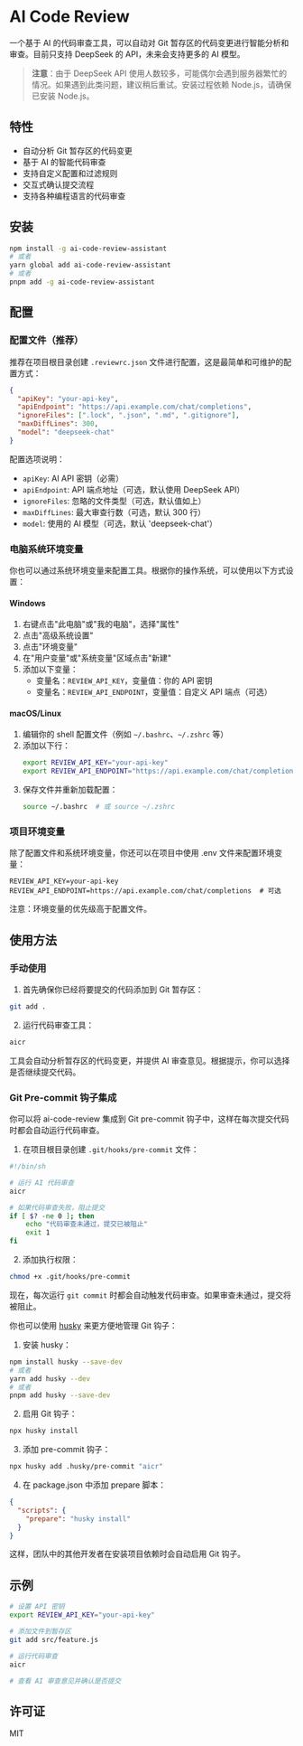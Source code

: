 # AI Code Review

一个基于 AI 的代码审查工具，可以自动对 Git 暂存区的代码变更进行智能分析和审查。目前只支持 DeepSeek 的 API，未来会支持更多的 AI 模型。

> **注意**：由于 DeepSeek API 使用人数较多，可能偶尔会遇到服务器繁忙的情况。如果遇到此类问题，建议稍后重试。安装过程依赖 Node.js，请确保已安装 Node.js。

## 特性

- 自动分析 Git 暂存区的代码变更
- 基于 AI 的智能代码审查
- 支持自定义配置和过滤规则
- 交互式确认提交流程
- 支持各种编程语言的代码审查

## 安装

```bash
npm install -g ai-code-review-assistant
# 或者
yarn global add ai-code-review-assistant
# 或者
pnpm add -g ai-code-review-assistant
```
## 配置

### 配置文件（推荐）

推荐在项目根目录创建 `.reviewrc.json` 文件进行配置，这是最简单和可维护的配置方式：

```json
{
  "apiKey": "your-api-key",
  "apiEndpoint": "https://api.example.com/chat/completions",
  "ignoreFiles": [".lock", ".json", ".md", ".gitignore"],
  "maxDiffLines": 300,
  "model": "deepseek-chat"
}
```

配置选项说明：

- `apiKey`: AI API 密钥（必需）
- `apiEndpoint`: API 端点地址（可选，默认使用 DeepSeek API）
- `ignoreFiles`: 忽略的文件类型（可选，默认值如上）
- `maxDiffLines`: 最大审查行数（可选，默认 300 行）
- `model`: 使用的 AI 模型（可选，默认 'deepseek-chat'）

### 电脑系统环境变量

你也可以通过系统环境变量来配置工具。根据你的操作系统，可以使用以下方式设置：

#### Windows

1. 右键点击"此电脑"或"我的电脑"，选择"属性"
2. 点击"高级系统设置"
3. 点击"环境变量"
4. 在"用户变量"或"系统变量"区域点击"新建"
5. 添加以下变量：
   - 变量名：`REVIEW_API_KEY`，变量值：你的 API 密钥
   - 变量名：`REVIEW_API_ENDPOINT`，变量值：自定义 API 端点（可选）

#### macOS/Linux

1. 编辑你的 shell 配置文件（例如 `~/.bashrc`、`~/.zshrc` 等）
2. 添加以下行：
   ```bash
   export REVIEW_API_KEY="your-api-key"
   export REVIEW_API_ENDPOINT="https://api.example.com/chat/completions"  # 可选
   ```
3. 保存文件并重新加载配置：
   ```bash
   source ~/.bashrc  # 或 source ~/.zshrc
   ```

### 项目环境变量

除了配置文件和系统环境变量，你还可以在项目中使用 .env 文件来配置环境变量：

```env
REVIEW_API_KEY=your-api-key
REVIEW_API_ENDPOINT=https://api.example.com/chat/completions  # 可选
```

注意：环境变量的优先级高于配置文件。

## 使用方法

### 手动使用

1. 首先确保你已经将要提交的代码添加到 Git 暂存区：

```bash
git add .
```

2. 运行代码审查工具：

```bash
aicr
```

工具会自动分析暂存区的代码变更，并提供 AI 审查意见。根据提示，你可以选择是否继续提交代码。

### Git Pre-commit 钩子集成

你可以将 ai-code-review 集成到 Git pre-commit 钩子中，这样在每次提交代码时都会自动运行代码审查。

1. 在项目根目录创建 `.git/hooks/pre-commit` 文件：

```bash
#!/bin/sh

# 运行 AI 代码审查
aicr

# 如果代码审查失败，阻止提交
if [ $? -ne 0 ]; then
    echo "代码审查未通过，提交已被阻止"
    exit 1
fi
```

2. 添加执行权限：

```bash
chmod +x .git/hooks/pre-commit
```

现在，每次运行 `git commit` 时都会自动触发代码审查。如果审查未通过，提交将被阻止。

你也可以使用 [husky](https://github.com/typicode/husky) 来更方便地管理 Git 钩子：

1. 安装 husky：

```bash
npm install husky --save-dev
# 或者
yarn add husky --dev
# 或者
pnpm add husky --save-dev
```

2. 启用 Git 钩子：

```bash
npx husky install
```

3. 添加 pre-commit 钩子：

```bash
npx husky add .husky/pre-commit "aicr"
```

4. 在 package.json 中添加 prepare 脚本：

```json
{
  "scripts": {
    "prepare": "husky install"
  }
}
```

这样，团队中的其他开发者在安装项目依赖时会自动启用 Git 钩子。

## 示例

```bash
# 设置 API 密钥
export REVIEW_API_KEY="your-api-key"

# 添加文件到暂存区
git add src/feature.js

# 运行代码审查
aicr

# 查看 AI 审查意见并确认是否提交
```

## 许可证

MIT
